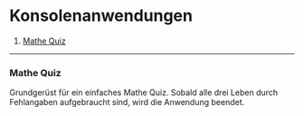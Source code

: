 # Konsolenanwendungen
1. [Mathe Quiz](#mathe-quiz)
---
### Mathe Quiz
Grundgerüst für ein einfaches Mathe Quiz. Sobald alle drei Leben durch Fehlangaben aufgebraucht sind, wird die Anwendung beendet.

